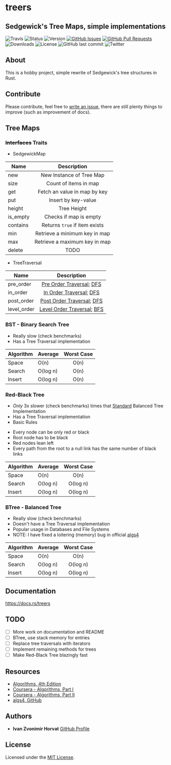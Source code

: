 # treers
## Sedgewick's Tree Maps, simple implementations

![Travis](https://img.shields.io/travis/com/Horki/treers)
![Status](https://img.shields.io/badge/status-active-success.svg)
![Version](https://img.shields.io/crates/v/treers)
[![GitHub Issues](https://img.shields.io/github/issues/Horki/treers.svg)](https://github.com/Horki/treers/issues)
[![GitHub Pull Requests](https://img.shields.io/github/issues-pr/Horki/treers.svg)](https://github.com/Horki/treers/pulls)
![Downloads](https://img.shields.io/crates/d/treers)
![License](https://img.shields.io/crates/l/treers)
![GitHub last commit](https://img.shields.io/github/last-commit/Horki/treers?color=red&style=plastic)
![Twitter](https://img.shields.io/twitter/follow/ivanhorvat82?label=Follow)

## About

This is a hobby project, simple rewrite of Sedgewick's tree structures in Rust.

## Contribute
Please contribute, feel free to [write an issue](https://github.com/Horki/treers/issues), there are still plenty things to improve (such as improvement of docs).

## Tree Maps

### ~~Interfaces~~ Traits

* SedgewickMap

| Name               | Description |
|-----------------------------|:------------------------:|
| new | New Instance of Tree Map |
| size | Count of items in map |
| get | Fetch an value in map by key |
| put | Insert by key-value |
| height | Tree Height |
| is_empty | Checks if map is empty  |
| contains | Returns `true` if item exists |
| min | Retrieve a minimum key in map |
| max | Retrieve a maximum key in map |
| delete | TODO |

* TreeTraversal

| Name               | Description |
|-----------------------------|:------------------------:|
| pre_order | [Pre Order Traversal](https://en.wikipedia.org/wiki/Tree_traversal#Pre-order_(NLR)); [DFS](https://en.wikipedia.org/wiki/Depth-first_search) |
| in_order | [In Order Traversal](https://en.wikipedia.org/wiki/Tree_traversal#In-order); [DFS](https://en.wikipedia.org/wiki/Depth-first_search) |
| post_order | [Post Order Traversal](https://en.wikipedia.org/wiki/Tree_traversal#Post-order); [DFS](https://en.wikipedia.org/wiki/Depth-first_search) |
| level_order | [Level Order Traversal](https://en.wikipedia.org/wiki/Tree_traversal#Breadth-first_search_/_level_order); [BFS](https://en.wikipedia.org/wiki/Breadth-first_search) |

### BST - Binary Search Tree

* Really slow (check benchmarks)
* Has a Tree Traversal implementation

| Algorithm | Average | Worst Case |
|-----------|---------|:---------:|
| Space | O(n) | O(n) |
| Search | O(log n) | O(n) |
| Insert | O(log n) | O(n) |

### Red-Black Tree

* *Only* 3x slower (check benchmarks) times that [Standard](https://doc.rust-lang.org/std/collections/struct.BTreeMap.html) Balanced Tree Implementation
* Has a Tree Traversal implementation
* Basic Rules
- Every node can be only red or black
- Root node has to be black
- Red nodes lean left
- Every path from the root to a null link has the same number of black links

| Algorithm | Average | Worst Case |
|-----------|---------|:---------:|
| Space | O(n) | O(n) |
| Search | O(log n) | O(log n) |
| Insert | O(log n) | O(log n) |

### BTree - Balanced Tree

* Really slow (check benchmarks)
* Doesn't have a Tree Traversal implementation
* Popular usage in Databases and File Systems
* NOTE: I have fixed a loitering (memory) bug in official [algs4](https://github.com/kevin-wayne/algs4/pull/93)

| Algorithm | Average | Worst Case |
|-----------|---------|:---------:|
| Space | O(n) | O(n) |
| Search | O(log n) | O(log n) |
| Insert | O(log n) | O(log n) |

## Documentation

https://docs.rs/treers

## TODO

- [ ] More work on documentation and README
- [ ] BTree, use stack memory for entries
- [ ] Replace tree traversals with iterators
- [ ] Implement remaining methods for trees
- [ ] Make Red-Black Tree blazingly fast

## Resources

* [Algorithms, 4th Edition](https://algs4.cs.princeton.edu/home/)
* [Coursera - Algorithms, Part I](https://www.coursera.org/learn/algorithms-part1/)
* [Coursera - Algorithms, Part II](https://www.coursera.org/learn/algorithms-part2/) 
* [algs4, GitHub](https://github.com/kevin-wayne/algs4/)

## Authors

* **Ivan Zvonimir Horvat** [GitHub Profile](https://github.com/Horki/)

## License

Licensed under the [MIT License](LICENSE).
